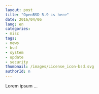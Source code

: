 ```yaml
---
layout: post
title: "OpenBSD 5.9 is here"
date: 2016/04/06
lang: en
categories:
- misc
tags:
- news
- bsd
- system
- update
- security
thumbnail: /images/License_icon-bsd.svg
authorId: n
---
```

Lorem ipsum ...

